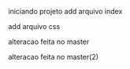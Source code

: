 iniciando projeto
add arquivo index

add arquivo css

alteracao feita no master

alteracao feita no master(2)
